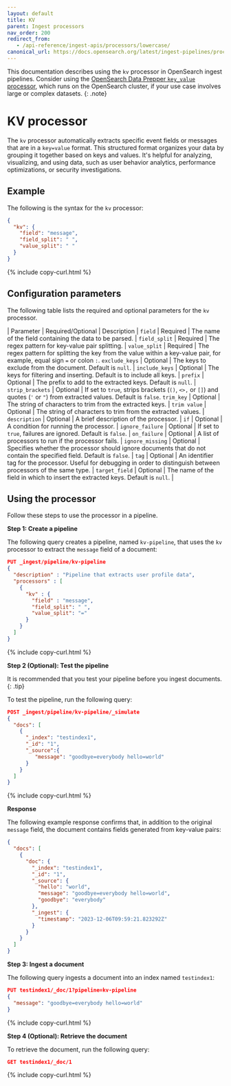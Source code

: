 ```yaml
---
layout: default
title: KV
parent: Ingest processors
nav_order: 200
redirect_from:
   - /api-reference/ingest-apis/processors/lowercase/
canonical_url: https://docs.opensearch.org/latest/ingest-pipelines/processors/kv/
---
```


This documentation describes using the `kv` processor in OpenSearch ingest pipelines. Consider using the [OpenSearch Data Prepper `key_value` processor]({{site.url}}{{site.baseurl}}/data-prepper/pipelines/configuration/processors/key-value/), which runs on the OpenSearch cluster, if your use case involves large or complex datasets.
{: .note}

# KV processor

The `kv` processor automatically extracts specific event fields or messages that are in a `key=value` format. This structured format organizes your data by grouping it together based on keys and values. It's helpful for analyzing, visualizing, and using data, such as user behavior analytics, performance optimizations, or security investigations. 

## Example

The following is the syntax for the `kv` processor: 

```json
{
  "kv": {
    "field": "message",
    "field_split": " ",
    "value_split": " "
  }
}
```
{% include copy-curl.html %}

## Configuration parameters

The following table lists the required and optional parameters for the `kv` processor.

| Parameter  | Required/Optional  | Description  |
`field`  | Required  | The name of the field containing the data to be parsed. |
`field_split` | Required | The regex pattern for key-value pair splitting. |
`value_split` | Required | The regex pattern for splitting the key from the value within a key-value pair, for example, equal sign `=` or colon `:`.
`exclude_keys` | Optional | The keys to exclude from the document. Default is `null`. |
`include_keys` | Optional | The keys for filtering and inserting. Default is to include all keys. |
`prefix` | Optional | The prefix to add to the extracted keys. Default is `null`. |
`strip_brackets` | Optional | If set to `true`, strips brackets (`()`, `<>,` or `[]`) and quotes (`'` or `"`) from extracted values. Default is `false`.
`trim_key` | Optional | The string of characters to trim from the extracted keys. | 
`trim value` | Optional | The string of characters to trim from the extracted values. |
`description`  | Optional  | A brief description of the processor.  |
`if` | Optional | A condition for running the processor. |
`ignore_failure` | Optional | If set to `true`, failures are ignored. Default is `false`. |
`on_failure` | Optional | A list of processors to run if the processor fails. |
`ignore_missing`  | Optional  | Specifies whether the processor should ignore documents that do not contain the specified field. Default is `false`.  |
`tag` | Optional | An identifier tag for the processor. Useful for debugging in order to distinguish between processors of the same type. |
`target_field`  | Optional  | The name of the field in which to insert the extracted keys. Default is `null`. |

## Using the processor

Follow these steps to use the processor in a pipeline.

**Step 1: Create a pipeline**

The following query creates a pipeline, named `kv-pipeline`, that uses the `kv` processor to extract the `message` field of a document:

```json
PUT _ingest/pipeline/kv-pipeline
{
  "description" : "Pipeline that extracts user profile data",
  "processors" : [
    {
      "kv" : {
        "field" : "message",
        "field_split": " ",
        "value_split": "="
      }
    }
  ]
}
```
{% include copy-curl.html %}

**Step 2 (Optional): Test the pipeline**

It is recommended that you test your pipeline before you ingest documents.
{: .tip}

To test the pipeline, run the following query:

```json
POST _ingest/pipeline/kv-pipeline/_simulate
{  
  "docs": [  
    {  
      "_index": "testindex1",  
      "_id": "1",  
      "_source":{  
         "message": "goodbye=everybody hello=world"  
      }  
    }  
  ]  
}
```
{% include copy-curl.html %}

**Response**

The following example response confirms that, in addition to the original `message` field, the document contains fields generated from key-value pairs:

```json
{  
  "docs": [  
    {  
      "doc": {  
        "_index": "testindex1",  
        "_id": "1",  
        "_source": {  
          "hello": "world",  
          "message": "goodbye=everybody hello=world",  
          "goodbye": "everybody"  
        },  
        "_ingest": {  
          "timestamp": "2023-12-06T09:59:21.823292Z"  
        }  
      }  
    }  
  ]  
}
```

**Step 3: Ingest a document**

The following query ingests a document into an index named `testindex1`:

```json
PUT testindex1/_doc/1?pipeline=kv-pipeline
{  
  "message": "goodbye=everybody hello=world"  
}  
```
{% include copy-curl.html %}

**Step 4 (Optional): Retrieve the document**

To retrieve the document, run the following query:

```json
GET testindex1/_doc/1
```
{% include copy-curl.html %}
